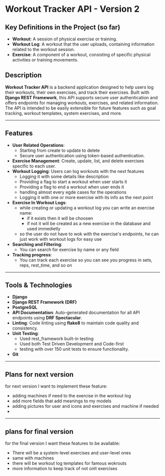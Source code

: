 # Workout Tracker API - Version 2

## Key Definitions in the Project (so far)
- **Workout**: A session of physical exercise or training.
- **Workout Log**: A workout that the user uploads, containing information related to the workout session.
- **Exercise**: A component of a workout, consisting of specific physical activities or training movements.


## Description
**Workout Tracker API** is a backend application designed to help users log their workouts, their own exercises, and track their exercises.
Built with **Django REST Framework**, this API supports secure user authentication and offers endpoints for managing workouts, exercises, and related information.
The API is intended to be easily extensible for future features such as goal tracking, workout templates, system exercises, and more.

---

## Features

- **User Related Operations**:
    - Starting from create to update to delete
    - Secure user authentication using token-based authentication.
- **Exercise Management**: Create, update, list, and delete exercises specific to each user.
- **Workout Logging**: Users can log workouts with the next features
    - Logging it with some details like description
    - Providing a flag to start a workout when user starts it
    - Providing a flag to end a workout when user ends it
    - handling almost every egde cases for the operations
    - Logging it with one or more exercise with its info as the next point
- **Exercise In Workout Logs**:
    - while creating or updating a workout log you can write an exercise name:
        - if it exists then it will be choosen
        - if not it will be created as a new exercise in the database and used immedietly
    - so the user do not have to wok with the exercise's endpoints, he can just work with workout logs for easy use
- **Searching and Filtering**:
    - You can search for exercise by name or any field
- **Tracking progress**:
    - You can track each exercise so you can see you progress in sets, reps, rest_time, and so on

---

## Tools & Technologies

- **Django**
- **Django REST Framework (DRF)**
- **PostgreSQL**
- **API Documentation**: Auto-generated documentation for all API endpoints using **DRF Spectacular**.
- **Linting**: Code linting using **flake8** to maintain code quality and consistency.
- **Unit Testing**:
    - Used rest_framework built-in testing
    - Used both Test Driven Development and Code-first
    - testing with over 150 unit tests to ensure functionality.
- **Git**

---

## Plans for next version

for next version I want to implement these feature:
- adding machines if need to the exercise in the workout log
- add more fields that add meanings to my models
- adding pictures for user and icons and exercises and machine if needed
-

---

## plans for final version
for the final version I want these features to be available:
- There will be a system-level exercises and user-level ones
- same with machines
- there will be workout log templates for famous wokrouts
- more information to keep track of not onlt exercises